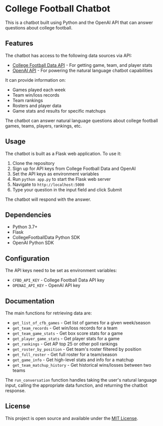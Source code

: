 # College Football Chatbot

This is a chatbot built using Python and the OpenAI API that can answer questions about college football. 

## Features

The chatbot has access to the following data sources via API:

- [College Football Data API](https://collegefootballdata.com) - For getting game, team, and player stats
- [OpenAI API](https://openai.com/api/) - For powering the natural language chatbot capabilities 

It can provide information on:

- Games played each week 
- Team win/loss records
- Team rankings
- Rosters and player data
- Game stats and results for specific matchups

The chatbot can answer natural language questions about college football games, teams, players, rankings, etc.

## Usage

The chatbot is built as a Flask web application. To use it:

1. Clone the repository
2. Sign up for API keys from College Football Data and OpenAI
3. Set the API keys as environment variables
4. Run `python app.py` to start the Flask web server
5. Navigate to `http://localhost:5000` 
6. Type your question in the input field and click Submit

The chatbot will respond with the answer.

## Dependencies

- Python 3.7+
- Flask
- CollegeFootballData Python SDK 
- OpenAI Python SDK

## Configuration

The API keys need to be set as environment variables:

- `CFBD_API_KEY` - College Football Data API key 
- `OPENAI_API_KEY` - OpenAI API key

## Documentation

The main functions for retrieving data are:

- `get_list_of_cfb_games` - Get list of games for a given week/season
- `get_team_records` - Get win/loss records for a team  
- `get_team_game_stats` - Get box score stats for a game
- `get_player_game_stats` - Get player stats for a game
- `get_rankings` - Get AP top 25 or other poll rankings
- `get_roster_by_position` - Get team's roster filtered by position
- `get_full_roster` - Get full roster for a team/season 
- `get_game_info` - Get high-level stats and info for a matchup
- `get_team_matchup_history` - Get historical wins/losses between two teams

The `run_conversation` function handles taking the user's natural language input, calling the appropriate data function, and returning the chatbot response.

## License

This project is open source and available under the [MIT License](LICENSE).
